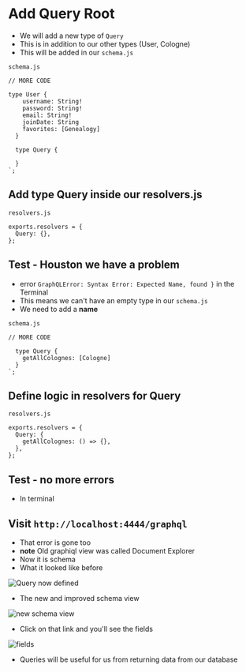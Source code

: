 # Add Query Root
* We will add a new type of `Query`
* This is in addition to our other types (User, Cologne)
* This will be added in our `schema.js`

`schema.js`

```
// MORE CODE

type User {
    username: String!
    password: String!
    email: String!
    joinDate: String
    favorites: [Genealogy]
  }

  type Query {
    
  }
`;
```

## Add type Query inside our resolvers.js
`resolvers.js`

```
exports.resolvers = {
  Query: {},
};
```

## Test - Houston we have a problem
* error `GraphQLError: Syntax Error: Expected Name, found }` in the Terminal
* This means we can't have an empty type in our `schema.js`
* We need to add a **name**

`schema.js`

```
// MORE CODE

  type Query {
    getAllColognes: [Cologne]
  }
`;
```

## Define logic in resolvers for Query
`resolvers.js`

```
exports.resolvers = {
  Query: {
    getAllColognes: () => {},
  },
};
```

## Test - no more errors
* In terminal

## Visit `http://localhost:4444/graphql`
* That error is gone too
* **note** Old graphiql view was called Document Explorer
* Now it is schema
* What it looked like before

![Query now defined](https://i.imgur.com/Kw1XQ0n.png)

* The new and improved schema view

![new schema view](https://i.imgur.com/UnMPBoo.png)

* Click on that link and you'll see the fields

![fields](https://i.imgur.com/6iEc9NR.png)

* Queries will be useful for us from returning data from our database
